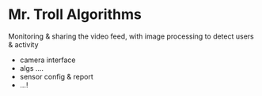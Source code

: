 # Mr. Troll Algorithms

Monitoring & sharing the video feed, with image processing to detect users & activity

- camera interface
- algs ....
- sensor config & report
- ...!

